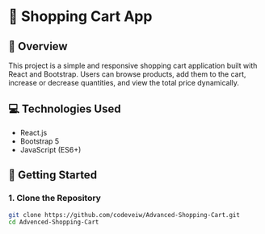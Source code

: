 # 🛒 Shopping Cart App

## 📌 Overview
This project is a simple and responsive shopping cart application built with React and Bootstrap. Users can browse products, add them to the cart, increase or decrease quantities, and view the total price dynamically.

## 💻 Technologies Used
- React.js
- Bootstrap 5
- JavaScript (ES6+)

## 🚀 Getting Started

### 1. Clone the Repository
```bash
git clone https://github.com/codeveiw/Advanced-Shopping-Cart.git
cd Advenced-Shopping-Cart

